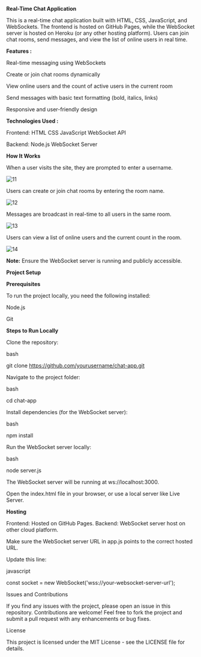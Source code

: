 **Real-Time Chat Application**

This is a real-time chat application built with HTML, CSS, JavaScript, and WebSockets. The frontend is hosted on GitHub Pages, while the WebSocket server is hosted on Heroku (or any other hosting platform). Users can join chat rooms, send messages, and view the list of online users in real time.


**Features :**

Real-time messaging using WebSockets

Create or join chat rooms dynamically

View online users and the count of active users in the current room

Send messages with basic text formatting (bold, italics, links)

Responsive and user-friendly design


**Technologies Used :**

Frontend:
HTML
CSS
JavaScript
WebSocket API

Backend:
Node.js
WebSocket Server


**How It Works**

When a user visits the site, they are prompted to enter a username.

![11](https://github.com/user-attachments/assets/5f98489c-ae68-4807-864a-baa7c15257e3)


Users can create or join chat rooms by entering the room name.

![12](https://github.com/user-attachments/assets/7f5ecbe0-667c-4bdf-b9b6-e7fad943ec5e)


Messages are broadcast in real-time to all users in the same room.

![13](https://github.com/user-attachments/assets/9dacac8d-175c-4369-9c5f-951f18a353e9)


Users can view a list of online users and the current count in the room.

![14](https://github.com/user-attachments/assets/d8677d20-c24b-42b7-80f6-cd52b6ef4411)


**Note:** Ensure the WebSocket server is running and publicly accessible.

**Project Setup**

**Prerequisites**

To run the project locally, you need the following installed:

Node.js

Git

**Steps to Run Locally**

Clone the repository:

bash

git clone https://github.com/yourusername/chat-app.git

Navigate to the project folder:

bash

cd chat-app

Install dependencies (for the WebSocket server):

bash

npm install

Run the WebSocket server locally:

bash

node server.js

The WebSocket server will be running at ws://localhost:3000.

Open the index.html file in your browser, or use a local server like Live Server.

**Hosting**

Frontend: Hosted on GitHub Pages.
Backend: WebSocket server host on other cloud platform.

Make sure the WebSocket server URL in app.js points to the correct hosted URL. 

Update this line:

javascript

const socket = new WebSocket('wss://your-websocket-server-url');


Issues and Contributions

If you find any issues with the project, please open an issue in this repository. Contributions are welcome! Feel free to fork the project and submit a pull request with any enhancements or bug fixes.

License

This project is licensed under the MIT License - see the LICENSE file for details.
